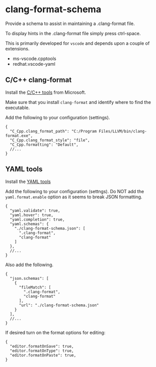 # clang-format-schema

Provide a schema to assist in maintaining a .clang-format file.

To display hints in the .clang-format file simply press ctrl-space.

This is primarily developed for `vscode` and depends upon a couple of extensions. 

* ms-vscode.cpptools
* redhat.vscode-yaml

## C/C++ clang-format ##

Install the [C/C++ tools](https://marketplace.visualstudio.com/items?itemName=ms-vscode.cpptools) from Microsoft.

Make sure that you install `clang-format` and identify where to find the executable.

Add the following to your configuration (settings).

```jsonc
{
  "C_Cpp.clang_format_path": "C:/Program Files/LLVM/bin/clang-format.exe",
  "C_Cpp.clang_format_style": "file",
  "C_Cpp.formatting": "Default",
  //...
}
```

## YAML tools ##

Install the [YAML tools](https://marketplace.visualstudio.com/items?itemName=redhat.vscode-yaml)

Add the following to your configuration (settngs).  Do NOT add the `yaml.format.enable` option as it seems to break JSON formatting.

```jsonc
{
  "yaml.validate": true,
  "yaml.hover": true,
  "yaml.completion": true,
  "yaml.schemas": {
    "./clang-format-schema.json": [
      ".clang-format",
      "clang-format"
    ]
  },
  //...
}
```

Also add the following.

```jsonc
{
  "json.schemas": [
    {
      "fileMatch": [
        ".clang-format",
        "clang-format"
      ],
      "url": "./clang-format-schema.json"
    }
  ],
  //...
}
```

If desired turn on the format options for editing:

```jsonc
{
  "editor.formatOnSave": true,
  "editor.formatOnType": true,
  "editor.formatOnPaste": true,
}
```

